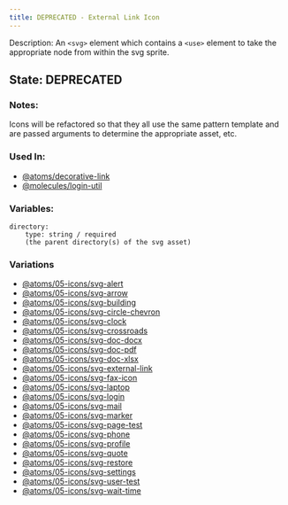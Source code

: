 ```yaml
---
title: DEPRECATED - External Link Icon
---
```

Description: An `<svg>` element which contains a `<use>` element to take the appropriate node from within the svg sprite.

## State: DEPRECATED

### Notes:
Icons will be refactored so that they all use the same pattern template and are passed arguments to determine the appropriate asset, etc.

### Used In:
- [@atoms/decorative-link](/?p=atoms-decorative-link)
- [@molecules/login-util](/?p=molecules-login-util)

### Variables:
~~~
directory: 
    type: string / required
    (the parent directory(s) of the svg asset)
~~~

### Variations
- [@atoms/05-icons/svg-alert](/?p=atoms-svg-alert)
- [@atoms/05-icons/svg-arrow](/?p=atoms-svg-arrow)
- [@atoms/05-icons/svg-building](/?p=atoms-svg-building)
- [@atoms/05-icons/svg-circle-chevron](/?p=atoms-svg-circle-chevron)
- [@atoms/05-icons/svg-clock](/?p=atoms-svg-clock)
- [@atoms/05-icons/svg-crossroads](/?p=atoms-svg-crossroads)
- [@atoms/05-icons/svg-doc-docx](/?p=atoms-svg-doc-docx)
- [@atoms/05-icons/svg-doc-pdf](/?p=atoms-svg-doc-pdf)
- [@atoms/05-icons/svg-doc-xlsx](/?p=atoms-svg-doc-xlsx)
- [@atoms/05-icons/svg-external-link](/?p=atoms-svg-external-link)
- [@atoms/05-icons/svg-fax-icon](/?p=atoms-svg-fax-icon)
- [@atoms/05-icons/svg-laptop](/?p=atoms-svg-laptop)
- [@atoms/05-icons/svg-login](/?p=atoms-svg-login)
- [@atoms/05-icons/svg-mail](/?p=atoms-svg-mail)
- [@atoms/05-icons/svg-marker](/?p=atoms-svg-marker)
- [@atoms/05-icons/svg-page-test](/?p=atoms-svg-page-test)
- [@atoms/05-icons/svg-phone](/?p=atoms-svg-phone)
- [@atoms/05-icons/svg-profile](/?p=atoms-svg-profile)
- [@atoms/05-icons/svg-quote](/?p=atoms-svg-quote)
- [@atoms/05-icons/svg-restore](/?p=atoms-svg-restore)
- [@atoms/05-icons/svg-settings](/?p=atoms-svg-settings)
- [@atoms/05-icons/svg-user-test](/?p=atoms-svg-user-test)
- [@atoms/05-icons/svg-wait-time](/?p=atoms-svg-wait-time)

